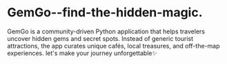 # GemGo--find-the-hidden-magic.
 GemGo is a community-driven Python application that helps travelers uncover hidden gems and secret spots. Instead of generic tourist attractions, the app curates unique cafés, local treasures, and off-the-map experiences. let's make your journey unforgettable✨
